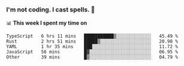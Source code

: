 ### I'm not coding. I cast spells. 🎩

📊 **This week I spent my time on**
<!--START_SECTION:waka-->
```text
TypeScript   6 hrs 11 mins   ███████████▒░░░░░░░░░░░░░   45.49 % 
Rust         2 hrs 51 mins   █████▒░░░░░░░░░░░░░░░░░░░   20.98 % 
YAML         1 hr 35 mins    ███░░░░░░░░░░░░░░░░░░░░░░   11.72 % 
JavaScript   56 mins         █▓░░░░░░░░░░░░░░░░░░░░░░░   06.95 % 
Other        39 mins         █▒░░░░░░░░░░░░░░░░░░░░░░░   04.79 % 
```
<!--END_SECTION:waka-->
